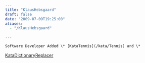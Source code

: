 ```yaml
---
title: "KlausHebsgaard"
draft: false
date: "2009-07-09T19:25:00"
aliases:
  - "/KlausHebsgaard"

---
```

    Software Developer Added \* [KataTennis](/kata/Tennis) and \*
[KataDictionaryReplacer](/kata/DictionaryReplacer)


